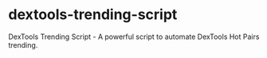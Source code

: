 # dextools-trending-script
DexTools Trending Script - A powerful script to automate DexTools Hot Pairs trending.
